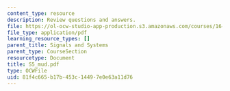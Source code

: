 ```yaml
---
content_type: resource
description: Review questions and answers.
file: https://ol-ocw-studio-app-production.s3.amazonaws.com/courses/16-01-unified-engineering-i-ii-iii-iv-fall-2005-spring-2006/81f4c665b17b453c14497e0e63a11d76_S5_mud.pdf
file_type: application/pdf
learning_resource_types: []
parent_title: Signals and Systems
parent_type: CourseSection
resourcetype: Document
title: S5_mud.pdf
type: OCWFile
uid: 81f4c665-b17b-453c-1449-7e0e63a11d76
---
```


